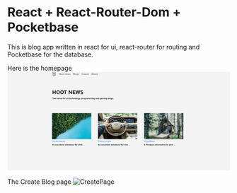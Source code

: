 # React + React-Router-Dom + Pocketbase

This is blog app written in react for ui, react-router for routing and Pocketbase for the database.

Here is the homepage
![BlogsPage](https://github.com/louisgituhi/blog-app/blob/main/images/blog-page.png)

The Create Blog page
![CreatePage]()
